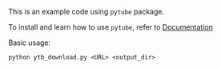 This is an example code using `pytube` package. 

To install and learn how to use `pytube`, refer to [Documentation](https://pytube.io/en/latest/user/quickstart.html)

Basic usage: 
```
python ytb_download.py <URL> <output_dir>
```
